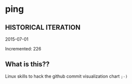 # ping

## HISTORICAL ITERATION
2015-07-01

Incremented: 226

## What is this?? 
Linux skills to hack the github commit visualization chart `;-)`
